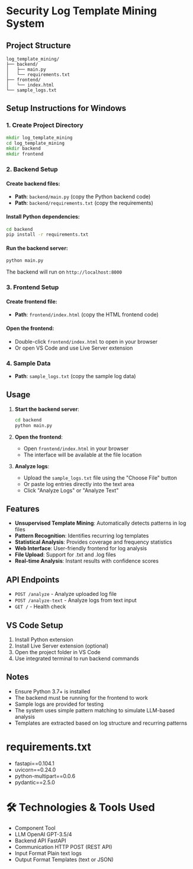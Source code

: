 # Security Log Template Mining System

## Project Structure
```
log_template_mining/
├── backend/
│   ├── main.py
│   └── requirements.txt
├── frontend/
│   └── index.html
└── sample_logs.txt
```

## Setup Instructions for Windows

### 1. Create Project Directory
```cmd
mkdir log_template_mining
cd log_template_mining
mkdir backend
mkdir frontend
```

### 2. Backend Setup

#### Create backend files:
- **Path**: `backend/main.py` (copy the Python backend code)
- **Path**: `backend/requirements.txt` (copy the requirements)

#### Install Python dependencies:
```cmd
cd backend
pip install -r requirements.txt
```

#### Run the backend server:
```cmd
python main.py
```
The backend will run on `http://localhost:8000`

### 3. Frontend Setup

#### Create frontend file:
- **Path**: `frontend/index.html` (copy the HTML frontend code)

#### Open the frontend:
- Double-click `frontend/index.html` to open in your browser
- Or open VS Code and use Live Server extension

### 4. Sample Data
- **Path**: `sample_logs.txt` (copy the sample log data)

## Usage

1. **Start the backend server**:
   ```cmd
   cd backend
   python main.py
   ```

2. **Open the frontend**:
   - Open `frontend/index.html` in your browser
   - The interface will be available at the file location

3. **Analyze logs**:
   - Upload the `sample_logs.txt` file using the "Choose File" button
   - Or paste log entries directly into the text area
   - Click "Analyze Logs" or "Analyze Text"

## Features

- **Unsupervised Template Mining**: Automatically detects patterns in log files
- **Pattern Recognition**: Identifies recurring log templates
- **Statistical Analysis**: Provides coverage and frequency statistics
- **Web Interface**: User-friendly frontend for log analysis
- **File Upload**: Support for .txt and .log files
- **Real-time Analysis**: Instant results with confidence scores

## API Endpoints

- `POST /analyze` - Analyze uploaded log file
- `POST /analyze-text` - Analyze logs from text input
- `GET /` - Health check

## VS Code Setup

1. Install Python extension
2. Install Live Server extension (optional)
3. Open the project folder in VS Code
4. Use integrated terminal to run backend commands

## Notes

- Ensure Python 3.7+ is installed
- The backend must be running for the frontend to work
- Sample logs are provided for testing
- The system uses simple pattern matching to simulate LLM-based analysis
- Templates are extracted based on log structure and recurring patterns
# requirements.txt
- fastapi==0.104.1
- uvicorn==0.24.0
- python-multipart==0.0.6
- pydantic==2.5.0

# 🛠️ Technologies & Tools Used
- Component	Tool
- LLM	OpenAI GPT-3.5/4
- Backend API	FastAPI
- Communication	HTTP POST (REST API)
- Input Format	Plain text logs
- Output Format	Templates (text or JSON)
